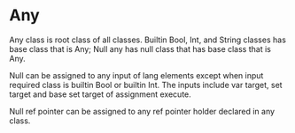# Any

Any class is root class of all classes.
Builtin Bool, Int, and String classes has base class that is Any;
Null any has null class that has base class that is Any.

Null can be assigned to any input of lang elements except when input required class is builtin Bool or builtin Int.
The inputs include var target, set target and base set target of assignment execute.

Null ref pointer can be assigned to any ref pointer holder declared in any class.